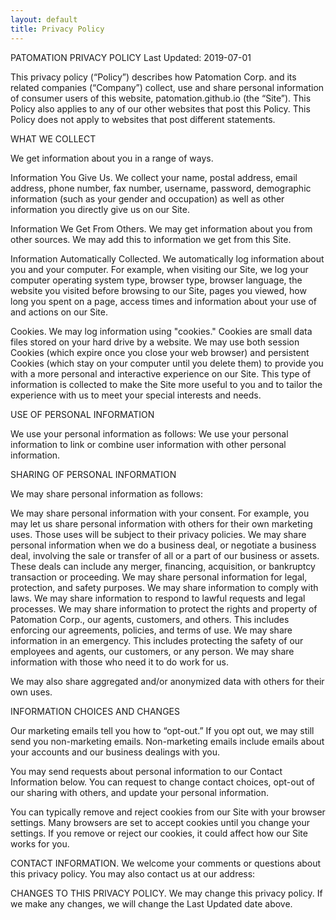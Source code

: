 ```yaml
---
layout: default
title: Privacy Policy
---
```

PATOMATION
PRIVACY POLICY
Last Updated: 2019-07-01

This privacy policy (“Policy”) describes how Patomation Corp. and its related companies (“Company”) collect, use and share personal information of consumer users of this website, patomation.github.io (the “Site”). This Policy also applies to any of our other websites that post this Policy. This Policy does not apply to websites that post different statements.

WHAT WE COLLECT

We get information about you in a range of ways. 

Information You Give Us. We collect your‎ name, postal address, email address, phone number, fax number, username, password, demographic information (such as your gender and occupation) as well as other information you directly give us on our Site.

Information We Get From Others. We may get information about you from other sources. We may add this to information we get from this Site.

Information Automatically Collected. We automatically log information about you and your computer. For example, when visiting our Site, we log your computer operating system type, browser type, browser language, the website you visited before browsing to our Site, pages you viewed, how long you spent on a page, access times and information about your use of and actions on our Site. 

Cookies. We may log information using "cookies." Cookies are small data files stored on your hard drive by a website. We may use both session Cookies (which expire once you close your web browser) and persistent Cookies (which stay on your computer until you delete them) to provide you with a more personal and interactive experience on our Site.    This type of information is collected to make the Site more useful to you and to tailor the experience with us to meet your special interests and needs.

USE OF PERSONAL INFORMATION

We use your personal information as follows:
We use your personal information to link or combine user information with other personal information.

SHARING OF PERSONAL INFORMATION

We may share personal information as follows:

We may share personal information with your consent. For example, you may let us share personal information with others for their own marketing uses. Those uses will be subject to their privacy policies.
We may share personal information when we do a business deal, or negotiate a business deal, involving the sale or transfer of all or a part of our business or assets. These deals can include any merger, financing, acquisition, or bankruptcy transaction or proceeding.
We may share personal information for legal, protection, and safety purposes.
We may share information to comply with laws.
We may share information to respond to lawful requests and legal processes.
We may share information to protect the rights and property of Patomation Corp., our agents, customers, and others. This includes enforcing our agreements, policies, and terms of use.
We may share information in an emergency. This includes protecting the safety of our employees and agents, our customers, or any person.
We may share information with those who need it to do work for us.

We may also share aggregated and/or anonymized data with others for their own uses.

INFORMATION CHOICES AND CHANGES

Our marketing emails tell you how to “opt-out.” If you opt out, we may still send you non-marketing emails. Non-marketing emails include emails about your accounts and our business dealings with you.

You may send requests about personal information to our Contact Information below. You can request to change contact choices, opt-out of our sharing with others, and update your personal information.

You can typically remove and reject cookies from our Site with your browser settings. Many browsers are set to accept cookies until you change your settings. If you remove or reject our cookies, it could affect how our Site works for you. 

CONTACT INFORMATION. We welcome your comments or questions about this privacy policy. You may also contact us at our address:


CHANGES TO THIS PRIVACY POLICY. We may change this privacy policy. If we make any changes, we will change the Last Updated date above.

